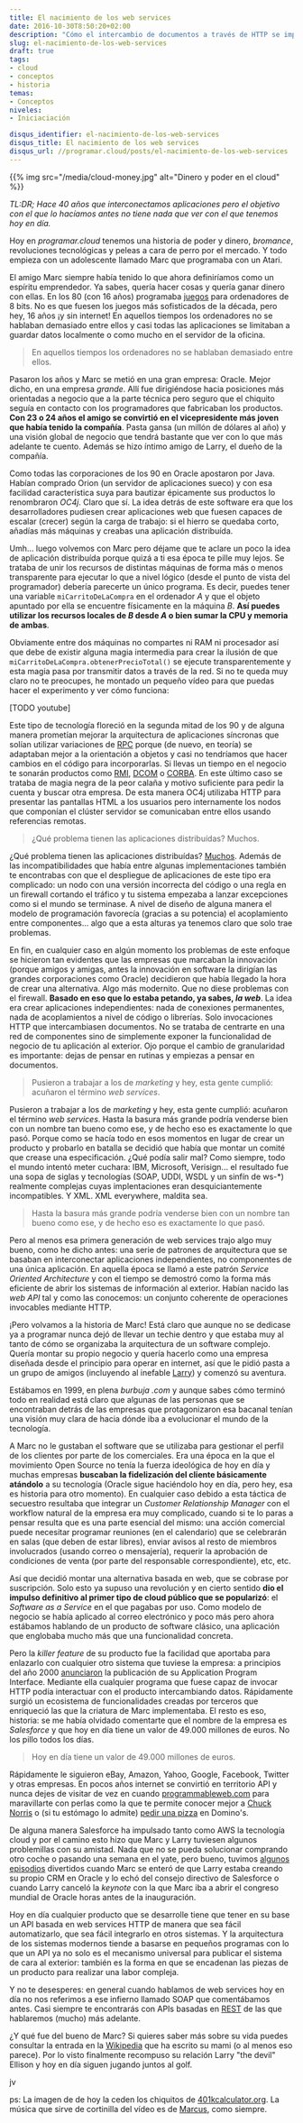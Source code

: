 ```yaml
---
title: El nacimiento de los web services
date: 2016-10-30T8:50:20+02:00
description: "Cómo el intercambio de documentos a través de HTTP se impuso como mecanismo de comuniación entre aplicaciones."
slug: el-nacimiento-de-los-web-services
draft: true
tags:
- cloud
- conceptos
- historia
temas:
- Conceptos
niveles:
- Iniciaciación

disqus_identifier: el-nacimiento-de-los-web-services
disqus_title: El nacimiento de los web services
disqus_url: //programar.cloud/posts/el-nacimiento-de-los-web-services
---
```


{{% img src="/media/cloud-money.jpg" alt="Dinero y poder en el cloud" %}}

*TL:DR; Hace 40 años que interconectamos aplicaciones pero el objetivo con el que lo hacíamos antes no tiene nada que ver con el que tenemos hoy en día.*

Hoy en *programar.cloud* tenemos una historia de poder y dinero, *bromance*, revoluciones tecnológicas y peleas a cara de perro por el mercado. Y todo empieza con un adolescente llamado Marc que programaba con un Atari.<!--more-->

El amigo Marc siempre había tenido lo que ahora definiríamos como un espíritu emprendedor. Ya sabes, quería hacer cosas y quería ganar dinero con ellas. En los 80 (con 16 años) programaba [juegos](https://www.youtube.com/watch?v=d1obsZwaB04) para ordenadores de 8 bits. No es que fuesen los juegos más sofisticados de la década, pero hey, 16 años ¡y sin internet! En aquellos tiempos los ordenadores no se hablaban demasiado entre ellos y casi todas las aplicaciones se limitaban a guardar datos localmente o como mucho en el servidor de la oficina.

> En aquellos tiempos los ordenadores no se hablaban demasiado entre ellos.

Pasaron los años y Marc se metió en una gran empresa: Oracle. Mejor dicho, en una empresa *grande*. Allí fue dirigiéndose hacia posiciones más orientadas a negocio que a la parte técnica pero seguro que el chiquito seguía en contacto con los programadores que fabricaban los productos. **Con 23 o 24 años el amigo se convirtió en el vicepresidente más joven que había tenido la compañía**. Pasta gansa (un millón de dólares al año) y una visión global de negocio que tendrá bastante que ver con lo que más adelante te cuento. Además se hizo íntimo amigo de Larry, el dueño de la compañía. 

Como todas las corporaciones de los 90 en Oracle apostaron por Java. Habían comprado Orion (un servidor de aplicaciones sueco) y con esa facilidad característica suya para bautizar épicamente sus productos lo renombraron  *OC4j*. Claro que sí. La idea detrás de este software era que los desarrolladores pudiesen crear aplicaciones web que fuesen capaces de escalar (crecer) según la carga de trabajo: si el hierro se quedaba corto, añadías más máquinas y creabas una aplicación distribuída. 

Umh... luego volvemos con Marc pero déjame que te aclare un poco la idea de aplicación distribuída porque quizá a ti esa época te pille muy lejos. Se trataba de unir los recursos de distintas máquinas de forma más o menos transparente para ejecutar lo que a nivel lógico (desde el punto de vista del programador) debería parecerte un único programa. Es decir, puedes tener una variable ```miCarritoDeLaCompra``` en el ordenador *A* y que el objeto apuntado por ella se encuentre físicamente en la máquina *B*. **Así puedes utilizar los recursos locales de *B* desde *A* o bien sumar la CPU y memoria de ambas**.

Obviamente entre dos máquinas no compartes ni RAM ni procesador así que debe de existir alguna magia intermedia para crear la ilusión de que ```miCarritoDeLaCompra.obtenerPrecioTotal()``` se ejecute transparentemente y esta magia pasa por transmitir datos a través de la red. Si no te queda muy claro no te preocupes, he montado un pequeño vídeo para que puedas hacer el experimento y ver cómo funciona:

[TODO youtube]

Este tipo de tecnología floreció en la segunda mitad de los 90 y de alguna manera prometían mejorar la arquitectura de aplicaciones síncronas que solían utilizar variaciones de [RPC](https://en.wikipedia.org/wiki/Remote_procedure_call#History_and_origins) porque (de nuevo, en teoría) se adaptaban mejor a la orientación a objetos y casi no tendríamos que hacer cambios en el código para incorporarlas. Si llevas un tiempo en el negocio te sonarán productos como [RMI](https://es.wikipedia.org/wiki/Java_Remote_Method_Invocation), [DCOM](https://es.wikipedia.org/wiki/Modelo_de_Objetos_de_Componentes_Distribuidos) o [CORBA](//c2.com/cgi/wiki?WhatsWrongWithCorba). En este último caso se trataba de magia negra de la peor calaña y motivo suficiente para pedir la cuenta y buscar otra empresa.  De esta manera OC4j utilizaba HTTP para presentar las pantallas HTML a los usuarios pero internamente los nodos que componían el clúster servidor se comunicaban entre ellos usando referencias remotas.

> ¿Qué problema tienen las aplicaciones distribuídas? Muchos.

¿Qué problema tienen las aplicaciones distribuídas? [Muchos](//queue.acm.org/detail.cfm?id=1142044). Además de las incompatibilidades que había entre algunas implementaciones también te encontrabas con que el despliegue de aplicaciones de este tipo era complicado: un nodo con una versión incorrecta del código o una regla en un firewall cortando el tráfico y tu sistema empezaba a lanzar excepciones como si el mundo se terminase. A nivel de diseño de alguna manera el modelo de programación favorecía (gracias a su potencia) el acoplamiento entre componentes... algo que a esta alturas ya tenemos claro que solo trae problemas. 

En fin, en cualquier caso en algún momento los problemas de este enfoque se hicieron tan evidentes que las empresas que marcaban la innovación (porque amigos y amigas, antes la innovación en software la dirigían las grandes corporaciones como Oracle) decidieron que había llegado la hora de crear una alternativa. Algo más modernito. Que no diese problemas con el firewall. **Basado en eso que lo estaba petando, ya sabes, *la web***. La idea era crear aplicaciones independientes: nada de conexiones permanentes, nada de acoplamientos a nivel de código o librerías. Solo invocaciones HTTP que intercambiasen documentos. No se trataba de centrarte en una red de componentes sino de simplemente exponer la funcionalidad de negocio de tu aplicación al exterior. Ojo porque el cambio de granularidad es importante: dejas de pensar en rutinas y empiezas a pensar en documentos.

> Pusieron a trabajar a los de *marketing* y hey, esta gente cumplió: acuñaron el término *web services*.

Pusieron a trabajar a los de *marketing* y hey, esta gente cumplió: acuñaron el término *web services*. Hasta la basura más grande podría venderse bien con un nombre tan bueno como ese, y de hecho eso es exactamente lo que pasó. Porque como se hacía todo en esos momentos en lugar de crear un producto y probarlo en batalla se decidió que había que montar un comité que crease una especificación. ¿Qué podía salir mal? Como siempre, todo el mundo intentó meter cuchara: IBM, Microsoft, Verisign... el resultado fue una sopa de siglas y tecnologías (SOAP, UDDI, WSDL y un sinfín de ws-*) realmente complejas cuyas implentaciones eran desquiciantemente incompatibles. Y XML. XML everywhere, maldita sea. 

> Hasta la basura más grande podría venderse bien con un nombre tan bueno como ese, y de hecho eso es exactamente lo que pasó.

Pero al menos esa primera generación de web services trajo algo muy bueno, como he dicho antes: una serie de patrones de arquitectura que se basaban en interconectar aplicaciones independientes, no componentes de una única aplicación. En aquella época se llamó a este patrón *Service Oriented Architecture* y con el tiempo se demostró como la forma más eficiente de abrir los sistemas de información al exterior. Habían nacido las *web API* tal y como las conocemos: un conjunto coherente de operaciones invocables mediante HTTP.

¡Pero volvamos a la historia de Marc! Está claro que aunque no se dedicase ya a programar nunca dejó de llevar un techie dentro y que estaba muy al tanto de cómo se organizaba la arquitectura de un software complejo. Quería montar su propio negocio y quería hacerlo como una empresa diseñada desde el principio para operar en internet, así que le pidió pasta a un grupo de amigos (incluyendo al inefable [Larry](//www.expansion.com/economia-digital/protagonistas/2016/09/01/57c6f20be2704e34778b45b1.html)) y comenzó su aventura. 

Estábamos en 1999, en plena *burbuja .com* y aunque sabes cómo terminó todo en realidad está claro que algunas de las personas que se encontraban detrás de las empresas que protagonizaron esa bacanal tenían una visión muy clara de hacia dónde iba a evolucionar el mundo de la tecnología.

A Marc no le gustaban el software que se utilizaba para gestionar el perfil de los clientes por parte de los comerciales. Era una época en la que el movimiento Open Source no tenía la fuerza ideológica de hoy en día y muchas empresas **buscaban la fidelización del cliente básicamente atándolo** a su tecnología (Oracle sigue haciéndolo hoy en día, pero hey, esa es historia para otro momento). En cualquier caso debido a esta táctica de secuestro resultaba que integrar un *Customer Relationship Manager* con el workflow natural de la empresa era muy complicado, cuando si te lo paras a pensar resulta que es una parte esencial del mismo: una acción comercial puede necesitar programar reuniones (en el calendario) que se celebrarán en salas (que deben de estar libres), enviar avisos al resto de miembros involucrados (usando correo o mensajería), requerir la aprobación de condiciones de venta (por parte del responsable correspondiente), etc, etc.

Así que decidió montar una alternativa basada en web, que se cobrase por suscripción. Solo esto ya supuso una revolución y en cierto sentido **dio el impulso definitivo al primer tipo de cloud público que se popularizó**: el *Software as a Service* en el que pagabas por uso. Como modelo de negocio se había aplicado al correo electrónico y poco más pero ahora estábamos hablando de un producto de software clásico, una aplicación que englobaba mucho más que una funcionalidad concreta. 

Pero la *killer feature* de su producto fue la facilidad que aportaba para enlazarlo con cualquier otro sistema que tuviese la empresa: a principios del año 2000 [anunciaron](//www.prnewswire.com/news-releases/salesforcecom-launches-at-demo-with-over-150-customers-72423997.html) la publicación de su Application Program Interface. Mediante ella cualquier programa que fuese capaz de invocar HTTP podía interactuar con el producto intercambiando datos. Rápidamente surgió un ecosistema de funcionalidades creadas por terceros que enriqueció las que la criatura de Marc implementaba. El resto es eso, historia: se me había olvidado comentarte que el nombre de la empresa es *Salesforce* y que hoy en día tiene un valor de 49.000 millones de euros. No los pillo todos los días.

> Hoy en día tiene un valor de 49.000 millones de euros.

Rápidamente le siguieron eBay, Amazon, Yahoo, Google, Facebook, Twitter y otras empresas. En pocos años internet se convirtió en territorio API y nunca dejes de visitar de vez en cuando [programmableweb.com](//programmableweb.com) para maravillarte con perlas como la que te permite conocer mejor a [Chuck Norris](//www.programmableweb.com/api/chuck-norris-facts) o (si tu estómago lo admite) [pedir una pizza](//www.programmableweb.com/mashup/dom-dominos-pizza) en Domino's.

De alguna manera Salesforce ha impulsado tanto como AWS la tecnología cloud y por el camino esto hizo que Marc y Larry tuviesen algunos problemillas con su amistad. Nada que no se pueda solucionar comprando otro coche o pasando una semana en el yate, pero bueno, tuvimos [algunos episodios](//www.buscocrm.com/benioff-dissed.php) divertidos cuando Marc se enteró de que Larry estaba creando su propio CRM en Oracle y lo echó del consejo directivo de Salesforce o cuando Larry canceló la *keynote* con la que Marc iba a abrir el congreso mundial de Oracle horas antes de la inauguración.

Hoy en día cualquier producto que se desarrolle tiene que tener en su base un API basada en web services HTTP de manera que sea fácil automatizarlo, que sea fácil integrarlo en otros sistemas. Y la arquitectura de los sistemas modernos tiende a basarse en pequeños programas con lo que un API ya no solo es el mecanismo universal para publicar el sistema de cara al exterior: también es la forma en que se encadenan las piezas de un producto para realizar una labor compleja.

Y no te desesperes: en general cuando hablamos de web services hoy en día no nos referimos a ese infierno llamado SOAP que comentábamos antes. Casi siempre te encontrarás con APIs basadas en [REST](https://es.wikipedia.org/wiki/Representational_State_Transfer) de las que hablaremos (mucho) más adelante.

¿Y qué fue del bueno de Marc? Si quieres saber más sobre su vida puedes consultar la entrada en la [Wikipedia](https://en.wikipedia.org/wiki/Marc_Benioff) que ha escrito su mami (o al menos eso parece). Por lo visto finalmente recompuso su relación Larry "the devil" Ellison y hoy en día siguen jugando juntos al golf.

jv


ps: La imagen de de hoy la ceden los chiquitos de [401kcalculator.org](//401kcalculator.org). La música que sirve de cortinilla del vídeo es de [Marcus](https://soundcloud.com/musicbymarcus/promo-music-inspiational), como siempre.



